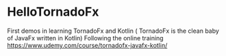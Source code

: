 # HelloTornadoFx
First demos in learning TornadoFx and Kotlin ( TornadoFx is the clean baby of JavaFx written in Kotlin)
Following the online training https://www.udemy.com/course/tornadofx-javafx-kotlin/

